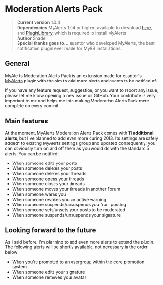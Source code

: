 Moderation Alerts Pack
===============================

> **Current version** 1.0.4  
> **Dependencies** MyAlerts 1.04 or higher, available to download [here][1], and [PluginLibrary][2], which is required to install MyAlerts  
> **Author** Shade  
> **Special thanks goes to...** euantor who developed MyAlerts, the best notification plugin ever made for MyBB installations.

General
-------

MyAlerts Moderation Alerts Pack is an extension made for euantor's [MyAlerts][1] plugin with the aim to add more alerts and events to be notified of.

If you have any feature request, suggestion, or you want to report any issue, please let me know opening a new issue on GitHub. Your contribute is very important to me and helps me into making Moderation Alerts Pack more complete on every commit. 

Main features
-------------

At the moment, MyAlerts Moderation Alerts Pack comes with **11 additional alerts**, but I've planned to add even more during 2013. Its settings are safely added* to existing MyAlerts settings group and updated consequently: you can obviously turn on and off them as you would do with the standard 5 alerts. You can be notified:

* When someone edits your posts
* When someone deletes your posts
* When someone deletes your threads
* When someone opens your threads
* When someone closes your threads
* When someone moves your threads in another Forum
* When someone warns you
* When someone revokes you an active warning
* When someone suspends/unsuspends you from posting
* When someone sets/unsets your posts to be moderated
* When someone suspends/unsuspends your signature

Looking forward to the future
-----------------------------------

As I said before, I'm planning to add even more alerts to extend the plugin. The following alerts will be shortly available, not necessary in the order below:

* When you're promoted to an usergroup within the core promotion system
* When someone edits your signature
* When someone removes your avatar

[1]: http://mods.mybb.com/view/MyAlerts
[2]: http://mods.mybb.com/view/PluginLibrary
